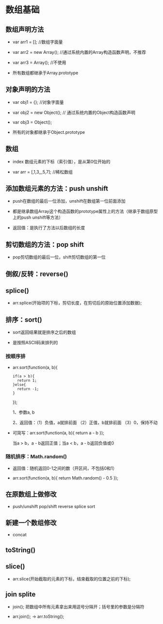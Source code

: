 # 数组基础

## 数组声明方法

- var arr1 = []; //数组字面量

- var arr2 = new Array(); //通过系统内置的Array构造函数声明，不推荐

- var arr3 = Array(); //不使用

- 所有数组都继承于Array.prototype

## 对象声明的方法

- var obj1 = {}; //对象字面量

- var obj2 = new Object(); // 通过系统内置的Object构造函数声明

- var obj3 = Object();

- 所有的对象都继承于Object.prototype

## 数组

- index 数组元素的下标（索引值），是从第0位开始的

- var arr = [,1,3,,,5,7]; //稀松数组

## 添加数组元素的方法：push unshift

- push在数组的最后一位添加，unshift在数组第一位前面添加

- 都是继承数组Array这个构造函数的prototype属性上的方法（继承于数组原型上的push unshift等方法）

- 返回值：是执行了方法以后数组的长度

## 剪切数组的方法：pop shift

- pop剪切数组的最后一位，shift剪切数组的第一位

## 倒叙/反转：reverse()

## splice()

- arr.splice(开始项的下标，剪切长度，在剪切后的原始位置添加数据);

## 排序：sort()

- sort返回结果就是排序之后的数组

- 是按照ASCII码来排列的

### 按顺序排

- arr.sort(function(a, b){

      if(a > b){
        return 1;
      }else{
        return -1;
      }

  });

  1、参数a, b

  2、返回值：（1）负值，a就排前面 （2）正值，b就排前面 （3）0，保持不动

- 可简写：arr.sort(function(a, b){ return a - b });

  当a > b，a - b返回正值；当a < b，a - b返回负值或0

### 随机排序：Math.random()

- 返回值：随机返回0-1之间的数（开区间，不包括0和1）

- arr.sort(function(a, b){ return Math.random() - 0.5 });

## 在原数组上做修改

- push/unshift pop/shift reverse splice sort

## 新建一个数组修改

- concat

## toString()

## slice()

- arr.slice(开始截取的元素的下标，结束截取的位置之前的下标);

## join splite

- join(); 把数组中所有元素拿出来用逗号分隔开；括号里的参数是分隔符

- arr.join(); -> arr.toString();
